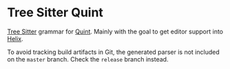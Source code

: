 # Tree Sitter Quint

[Tree Sitter](https://tree-sitter.github.io/tree-sitter/) 
grammar for 
[Quint](https://quint-lang.org/).
Mainly with the goal to get editor support into
[Helix](https://helix-editor.com/).

To avoid tracking build artifacts in Git, 
the generated parser is not included on the `master` branch.
Check the `release` branch instead.
